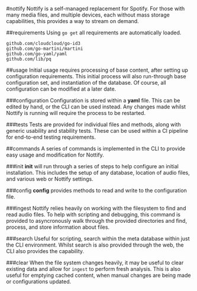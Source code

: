 #nottify
Nottify is a self-managed replacement for Spotify. For those with many media files, and multiple devices, each without mass storage capabilities, this provides a way to stream on demand.

##requirements
Using ``go get`` all requirements are automatically loaded.

```
github.com/cloudcloud/go-id3
github.com/go-martini/martini
github.com/go-yaml/yaml
github.com/lib/pq
```

##usage
Initial usage requires processing of base content, after setting up configuration requirements. This
initial process will also run-through base configuration set, and instantiation of the database. Of
course, all configuration can be modified at a later date.

###configuration
Configuration is stored within a **yaml** file. This can be edited by hand, or the CLI can be used
instead. Any changes made whilst Nottify is running will require the process to be restarted.

###tests
Tests are provided for individual files and methods, along with generic usability and stability tests.
These can be used within a CI pipeline for end-to-end testing requirements.

##commands
A series of commands is implemented in the CLI to provide easy usage and modification for Nottify.

###init
**init** will run through a series of steps to help configure an initial installation. This includes
the setup of any database, location of audio files, and various web or Nottify settings.

###config
**config** provides methods to read and write to the configuration file.

###ingest
Nottify relies heavily on working with the filesystem to find and read audio files. To help with
scripting and debugging, this command is provided to asyncronously walk through the provided directories
and find, process, and store information about files.

###search
Useful for scripting, search within the meta database within just the CLI environment. Whilst search
is also provided through the web, the CLI also provides the capability.

###clear
When the file system changes heavily, it may be useful to clear existing data and allow for ``ingest``
to perform fresh analysis. This is also useful for emptying cached content, when manual changes are
being made or configurations updated.

